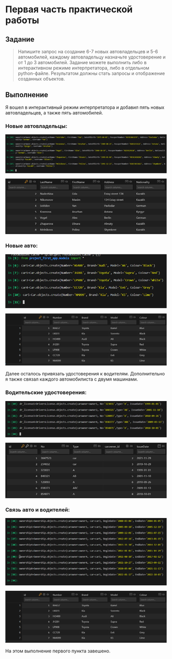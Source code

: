 # Первая часть практической работы
## Задание 

>Напишите запрос на создание 6-7 новых автовладельцев и 5-6 автомобилей, каждому автовладельцу назначьте удостоверение и от 1 до 3 автомобилей. Задание можете выполнить либо в интерактивном режиме интерпретатора, либо в отдельном python-файле. Результатом должны стать запросы и отображение созданных объектов.

## Выполнение

Я вошел в интерактивный режим интерпретатора и добавил пять новых автовладельцев, а также пять автомобилей.

### Новые автовладельцы:

![Добавление новых автовладельцев](pics/1_3.jpg "Добавление новых автовладельцев")

![База данных автовладельцев](pics/1_4.jpg "База данных автовладельцев")

### Новые авто:

![Добавление новых авто](pics/1_1.jpg "Добавление новых авто")

![База данных авто](pics/1_2.jpg "База данных авто")

Далее осталось привязать удостоверения к водителям. Дополнительно я также связал каждого автомобилиста с двумя машинами.

### Водительские удостоверения:

![Привязка удостоверений](pics/1_5.jpg "Привязка удостоверений")

![База данных удостоверений](pics/1_6.jpg "База данных удостоверений")

### Связь авто и водителей:

![Связь авто и водителей](pics/1_7.jpg "Связь авто и водителей")

![База данных связей](pics/1_2.jpg "База данных связей")

На этом выполнение первого пункта завешено. 